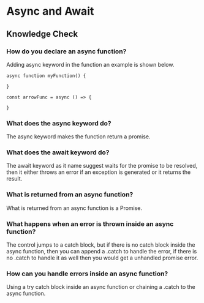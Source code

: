 # Async and Await

## Knowledge Check

### How do you declare an async function?

Adding async keyword in the function an example is shown below.

```
async function myFunction() {

}

const arrowFunc = async () => {

}
```

### What does the async keyword do?

The async keyword makes the function return a promise.

### What does the await keyword do?

The await keyword as it name suggest waits for the promise to be resolved, then it either throws an error if an exception is generated or it returns the result.

### What is returned from an async function?

What is returned from an async function is a Promise.

### What happens when an error is thrown inside an async function?

The control jumps to a catch block, but if there is no catch block inside the async function, then you can append a .catch to handle the error, if there is no .catch to handle it as well then you would get a unhandled promise error.

### How can you handle errors inside an async function?

Using a try catch block inside an async function or chaining a .catch to the async function.